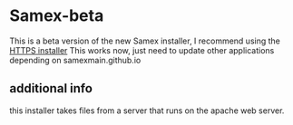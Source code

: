 # Samex-beta
This is a beta version of the new Samex installer, I recommend using the [HTTPS installer](https://github.com/Dfmaaa/Samex)
This works now, just need to update other applications depending on samexmain.github.io
## additional info
 this installer takes files from a server that runs on the apache web server.
